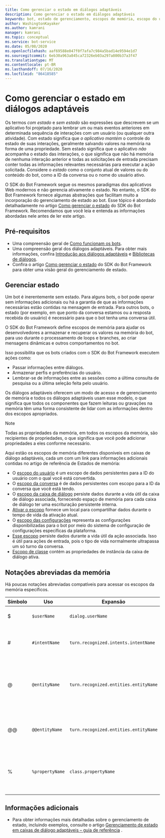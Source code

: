 ```yaml
---
title: Como gerenciar o estado em diálogos adaptáveis
description: Como gerenciar o estado em diálogos adaptáveis
keywords: bot, estado de gerenciamento, escopos de memória, escopo do usuário, escopo da conversa, escopo da caixa de diálogo, escopo das configurações, caixas de diálogo adaptáveis
author: WashingtonKayaker
ms.author: kamrani
manager: kamrani
ms.topic: conceptual
ms.service: bot-service
ms.date: 05/08/2020
ms.openlocfilehash: aaf69588e047f0f7afa7c984a5bad14e9594e1d7
ms.sourcegitcommit: 6eb30a963a845ca72326eb03a297a800b37a3f47
ms.translationtype: MT
ms.contentlocale: pt-BR
ms.lasthandoff: 07/16/2020
ms.locfileid: "86418585"
---
```

<!--
I'd keep prerequisites, managing state, and memory short-hand notation sections in the concept article, and move the rest to a ref topic. Then, possibly add a little more about how memory scopes and paths are used in the abstract to the concept article, common patterns, etc. I'd also convert the list of scopes into a table with short descriptions.
-->
# <a name="managing-state-in-adaptive-dialogs"></a>Como gerenciar o estado em diálogos adaptáveis

Os termos _com estado_ e _sem estado_ são expressões que descrevem se um aplicativo foi projetado para lembrar um ou mais eventos anteriores em determinada sequência de interações com um usuário (ou qualquer outra atividade). Com estado significa que _o aplicativo mantém_ o controle do estado de suas interações, geralmente salvando valores na memória na forma de uma propriedade. Sem estado significa que o aplicativo _não_ acompanha o estado das interações, o que significa que não há memória de nenhuma interação anterior e todas as solicitações de entrada precisam conter todas as informações relevantes necessárias para executar a ação solicitada. Considere o _estado_ como o conjunto atual de valores ou do conteúdo do bot, como a ID da conversa ou o nome do usuário ativo.

O SDK do Bot Framework segue os mesmos paradigmas dos aplicativos Web modernos e não gerencia ativamente o estado. No entanto, o SDK do Bot Framework fornece algumas abstrações que facilitam muito a incorporação do gerenciamento de estado ao bot. Esse tópico é abordado detalhadamente no artigo [Como gerenciar o estado][managing-state] do SDK do Bot Framework. Recomendamos que você leia e entenda as informações abordadas nele antes de ler este artigo.

## <a name="prerequisites"></a>Pré-requisitos

* Uma compreensão geral de [Como funcionam os bots][bot-builder-basics].
* Uma compreensão geral dos diálogos adaptáveis. Para obter mais informações, confira [Introdução aos diálogos adaptáveis][introduction] e [Bibliotecas de diálogos][concept-dialog].
* Confira o artigo [Como gerenciar o estado][managing-state] do SDK do Bot Framework para obter uma visão geral do gerenciamento de estado.

## <a name="managing-state"></a>Gerenciar estado

Um bot é inerentemente sem estado. Para alguns bots, o bot pode operar sem informações adicionais ou há a garantia de que as informações necessárias estão contidas na mensagem de entrada. Para outros bots, o estado (por exemplo, em que ponto da conversa estamos ou a resposta recebida do usuário) é necessário para que o bot tenha uma conversa útil.

O SDK do Bot Framework define escopos de memória para ajudar os desenvolvedores a armazenar e recuperar os valores na memória do bot, para uso durante o processamento de loops e branches, ao criar mensagens dinâmicas e outros comportamentos no bot.

Isso possibilita que os bots criados com o SDK do Bot Framework executem ações como:

* Passar informações entre diálogos.
* Armazenar perfis e preferências do usuário.
* Lembrar-se de informações entre as sessões como a última consulta de pesquisa ou a última seleção feita pelo usuário.

Os diálogos adaptáveis oferecem um modo de acesso e de gerenciamento de memória e todos os diálogos adaptáveis usam esse modelo, o que significa que todos os componentes que fazem leituras ou gravações na memória têm uma forma consistente de lidar com as informações dentro dos escopos apropriados.

> [!NOTE]
> Todas as propriedades da memória, em todos os escopos da memória, são recipientes de propriedades, o que significa que você pode adicionar propriedades a eles conforme necessário.

Aqui estão os escopos de memória diferentes disponíveis em caixas de diálogo adaptáveis, cada um com um link para informações adicionais contidas no artigo de referência de Estados de memória:

* O [escopo do usuário][user-scope] é um escopo de dados persistentes para a ID do usuário com o qual você está convertida.
* O [escopo da conversa][conversation-scope] é de dados persistentes com escopo para a ID da conversa que você está tendo.
* O [escopo da caixa de diálogo][dialog-scope] persiste dados durante a vida útil da caixa de diálogo associada, fornecendo espaço de memória para cada caixa de diálogo ter uma escrituração persistente interna.
* [Ativar o escopo][turn-scope] fornece um local para compartilhar dados durante o tempo de vida da ativação atual.
* O [escopo das configurações][settings-scope] representa as configurações disponibilizadas para o bot por meio do sistema de configuração de configurações específicas da plataforma.
* [Esse escopo][this-scope] persiste dados durante a vida útil da ação associada. Isso é útil para ações de entrada, pois o tipo de vida normalmente ultrapassa um só turno da conversa.
* [Escopo de classe][class-scope] contém as propriedades de instância da caixa de diálogo ativa.

## <a name="memory-short-hand-notations"></a>Notações abreviadas da memória

Há poucas notações abreviadas compatíveis para acessar os escopos da memória específicos.

| Símbolo | Uso           | Expansão                             | Observações                                                                                                                   |
|--------|-----------------|---------------------------------------|------------------------------------------------------------------------------------------------------------------------ |
| $      | `$userName`     | `dialog.userName`                     | Notação abreviada que representa o escopo do diálogo.                                                                   |
| #      | `#intentName`   | `turn.recognized.intents.intentName`  | Abreviação usada para indicar uma intenção nomeada retornada pelo reconhecedor.                                                    |
| @      | `@entityName`   | `turn.recognized.entities.entityName` | `@entityName` retorna o primeiro e o _único_ primeiro valor encontrado para a entidade, independentemente da cardinalidade do valor. |
| @@     | `@@entityName`  | `turn.recognized.entities.entityName` | O `@@entityName` retornará o valor real da entidade, preservando a cardinalidade do valor.                          |
| %      | `%propertyName` | `class.propertyName`                  | Usado para fazer referência a propriedades de instância (por exemplo, `MaxTurnCount`, `DefaultValue` etc.).                                         |

## <a name="additional-information"></a>Informações adicionais

* Para obter informações mais detalhadas sobre o gerenciamento de estado, incluindo exemplos, consulte o artigo [Gerenciamento de estado em caixas de diálogo adaptáveis – guia de referência][managing-state-ref] .

<!-- Links to other articles-->
[managing-state-ref]:../adaptive-dialog/adaptive-dialog-prebuilt-memory-states.md
[bot-builder-basics]:bot-builder-basics.md
[introduction]:bot-builder-adaptive-dialog-introduction.md
[managing-state]:bot-builder-concept-state.md
[recognizers]:bot-builder-concept-adaptive-dialog-recognizers.md
[botframework-activity]:https://github.com/microsoft/botbuilder/blob/master/specs/botframework-activity/botframework-activity.md
[foreach-action]:../adaptive-dialog/adaptive-dialog-prebuilt-actions.md#foreach
[setproperties-action]:../adaptive-dialog/adaptive-dialog-prebuilt-actions.md#setproperties
[concept-dialog]:bot-builder-concept-dialog.md

<!-- Links to the Adaptive dialogs managing state reference article-->
[user-scope]: ../adaptive-dialog/adaptive-dialog-prebuilt-memory-states.md#user-scope
[conversation-scope]: ../adaptive-dialog/adaptive-dialog-prebuilt-memory-states.md#conversation-scope
[dialog-scope]: ../adaptive-dialog/adaptive-dialog-prebuilt-memory-states.md#dialog-scope
[dialog-scope]: ../adaptive-dialog/adaptive-dialog-prebuilt-memory-states.md#dialog-scope
[turn-scope]: ../adaptive-dialog/adaptive-dialog-prebuilt-memory-states.md#turn-scope
[settings-scope]: ../adaptive-dialog/adaptive-dialog-prebuilt-memory-states.md#settings-scope
[this-scope]: ../adaptive-dialog/adaptive-dialog-prebuilt-memory-states.md#this-scope
[class-scope]: ../adaptive-dialog/adaptive-dialog-prebuilt-memory-states.md#class-scope
